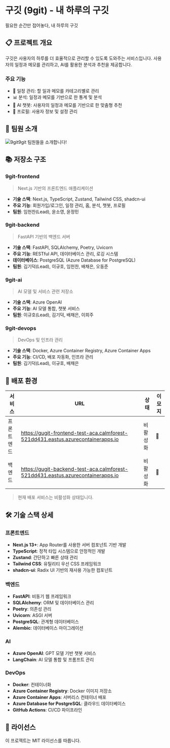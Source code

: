 # 구깃 (9git) - 내 하루의 구깃

필요한 순간만 접어놓다, 내 하루의 구깃

## 📋 프로젝트 개요

구깃은 사용자의 하루를 더 효율적으로 관리할 수 있도록 도와주는 서비스입니다. 사용자의 일정과 메모를 관리하고, AI를 활용한 분석과 추천을 제공합니다.

### 주요 기능

- 📅 일정 관리: 할 일과 메모를 카테고리별로 관리
- 📊 분석: 일정과 메모를 기반으로 한 통계 및 분석
- 🤖 AI 챗봇: 사용자의 일정과 메모를 기반으로 한 맞춤형 추천
- 👤 프로필: 사용자 정보 및 설정 관리

## 🚀 팀원 소개

![9git9git 팀원들을 소개합니다!](https://github.com/user-attachments/assets/a1f5f257-1327-4215-9940-88c606301d87)

## 📚 저장소 구조

### 9git-frontend

> Next.js 기반의 프론트엔드 애플리케이션

- **기술 스택**: Next.js, TypeScript, Zustand, Tailwind CSS, shadcn-ui
- **주요 기능**: 회원가입/로그인, 일정 관리, 홈, 분석, 챗봇, 프로필
- **팀원**: 임헌찬(Lead), 윤소영, 윤정민

### 9git-backend

> FastAPI 기반의 백엔드 서버

- **기술 스택**: FastAPI, SQLAlchemy, Poetry, Uvicorn
- **주요 기능**: RESTful API, 데이터베이스 관리, 로깅 시스템
- **데이터베이스**: PostgreSQL (Azure Database for PostgreSQL)
- **팀원**: 김기덕(Lead), 이규호, 임헌찬, 배채은, 오동준

### 9git-ai

> AI 모델 및 서비스 관련 저장소

- **기술 스택**: Azure OpenAI
- **주요 기능**: AI 모델 통합, 챗봇 서비스
- **팀원**: 이규호(Lead), 김기덕, 배채은, 이희주

### 9git-devops

> DevOps 및 인프라 관리

- **기술 스택**: Docker, Azure Container Registry, Azure Container Apps
- **주요 기능**: CI/CD, 배포 자동화, 인프라 관리
- **팀원**: 김기덕(Lead), 이규호, 배채은

## 🚀 배포 환경

| 서비스 | URL | 상태 | 이모지 |
|--------|-----|------|--------|
| 프론트엔드 | https://gugit-frontend-test-aca.calmforest-521dd431.eastus.azurecontainerapps.io | 비활성화 | 🔴 |
| 백엔드 | https://gugit-backend-test-aca.calmforest-521dd431.eastus.azurecontainerapps.io | 비활성화 | 🔴 |

> 현재 배포 서비스는 비활성화 상태입니다.

## 🛠️ 기술 스택 상세

### 프론트엔드

- **Next.js 13+**: App Router를 사용한 서버 컴포넌트 기반 개발
- **TypeScript**: 정적 타입 시스템으로 안정적인 개발
- **Zustand**: 간단하고 빠른 상태 관리
- **Tailwind CSS**: 유틸리티 우선 CSS 프레임워크
- **shadcn-ui**: Radix UI 기반의 재사용 가능한 컴포넌트

### 백엔드

- **FastAPI**: 비동기 웹 프레임워크
- **SQLAlchemy**: ORM 및 데이터베이스 관리
- **Poetry**: 의존성 관리
- **Uvicorn**: ASGI 서버
- **PostgreSQL**: 관계형 데이터베이스
- **Alembic**: 데이터베이스 마이그레이션

### AI

- **Azure OpenAI**: GPT 모델 기반 챗봇 서비스
- **LangChain**: AI 모델 통합 및 프롬프트 관리

### DevOps

- **Docker**: 컨테이너화
- **Azure Container Registry**: Docker 이미지 저장소
- **Azure Container Apps**: 서버리스 컨테이너 배포
- **Azure Database for PostgreSQL**: 클라우드 데이터베이스
- **GitHub Actions**: CI/CD 파이프라인

## 📄 라이선스

이 프로젝트는 MIT 라이선스를 따릅니다. 
